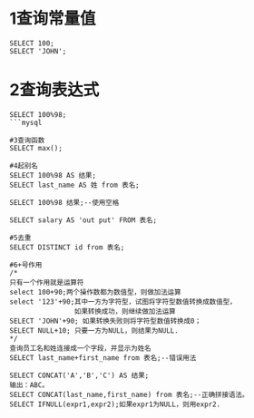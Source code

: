 # 1查询常量值
```mysql
SELECT 100;
SELECT 'JOHN';
```

# 2查询表达式
```mysql
SELECT 100%98;
```mysql

#3查询函数
SELECT max();

#4起别名
SELECT 100%98 AS 结果;
SELECT last_name AS 姓 from 表名;

SELECT 100%98 结果;--使用空格

SELECT salary AS 'out put' FROM 表名;

#5去重
SELECT DISTINCT id from 表名;

#6+号作用
/*
只有一个作用就是运算符
select 100+90;两个操作数都为数值型，则做加法运算
select '123'+90;其中一方为字符型，试图将字符型数值转换成数值型，
                如果转换成功，则继续做加法运算
SELECT 'JOHN'+90; 如果转换失败则将字符型数值转换成0；
SELECT NULL+10; 只要一方为NULL，则结果为NULL.
*/
查询员工名和姓连接成一个字段，并显示为姓名
SELECT last_name+first_name from 表名;--错误用法

SELECT CONCAT('A','B','C') AS 结果;
输出：ABC。
SELECT CONCAT(last_name,first_name) from 表名;--正确拼接语法。
SELECT IFNULL(expr1,expr2);如果expr1为NULL，则用expr2.

